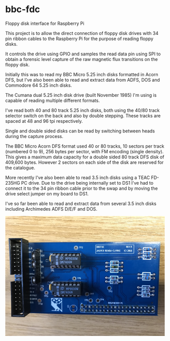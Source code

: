 # bbc-fdc
Floppy disk interface for Raspberry Pi

This project is to allow the direct connection of floppy disk drives with 34 pin ribbon cables to the Raspberry Pi for the purpose of reading floppy disks.

It controls the drive using GPIO and samples the read data pin using SPI to obtain a forensic level capture of the raw magnetic flux transitions on the floppy disk.

Initially this was to read my BBC Micro 5.25 inch disks formatted in Acorn DFS, but I've also been able to read and extract data from ADFS, DOS and Commodore 64 5.25 inch disks.

The Cumana dual 5.25 inch disk drive (built November 1985) I'm using is capable of reading multiple different formats.

I've read both 40 and 80 track 5.25 inch disks, both using the 40/80 track selector switch on the back and also by double stepping. These tracks are spaced at 48 and 96 tpi respectively.

Single and double sided disks can be read by switching between heads during the capture process.

The BBC Micro Acorn DFS format used 40 or 80 tracks, 10 sectors per track (numbered 0 to 9), 256 bytes per sector, with FM encoding (single density). This gives a maximum data capacity for a double sided 80 track DFS disk of 409,600 bytes. However 2 sectors on each side of the disk are reserved for the catalogue.

More recently I've also been able to read 3.5 inch disks using a TEAC FD-235HG PC drive. Due to the drive being internally set to DS1 I've had to connect it to the 34 pin ribbon cable prior to the swap and by moving the drive select jumper on my board to DS1.

I've so far been able to read and extract data from several 3.5 inch disks including Archimedes ADFS D/E/F and DOS.

![Top of board](/circuit/top.jpg?raw=true "Top of board")
